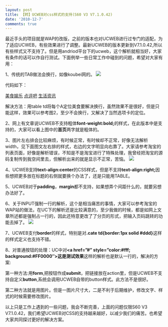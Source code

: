 ```yaml
---
layout: post
title: 【转】UCWEB对css样式的支持(S60 V3 V7.1.0.42)
date: '2010-12-7'
comments: true
---
```

最近手头的项目就是WAP的改版，之前的版本也对UCWEB进行过专门的适配，为了适应UCWEB，有些效果进行了调整。最新UCWEB的版本更新到V7.1.0.42,所以有些样式又不支持了。但是用andriod平台下的ucweb，这个解析就相当好，大家有条件的话可以作自行测试。下面例举一些日常工作中碰到的问题，希望对大家有用：

1、传统的TAB做法会换行，如像koubei网的。
![](/uploads/2010/12/111-300x165.jpg)

代码如下：

<div id=”nav”>
<p>
<a href=”/store.do?m=index&sid=9b4a753e-90ab-49fb-9418-3ebe990913d7″>美食娱乐</a>
<a href=”/bar.do?m=index&sid=9b4a753e-90ab-49fb-9418-3ebe990913d7″>点评吧</a>
<a href=”/info.do?m=index&sid=9b4a753e-90ab-49fb-9418-3ebe990913d7″>生活资讯</a>
</p>
</div>

解决方法：用table td将每个A定位<td><a>美食</a></td>要解决换行，虽然效果不是很好，但是只能这样，效果可以参考图2，至少不会换行，又解决了当然选项卡的定位。

2、网上有文章说UCWEB不支持粗体<strong>font-weight:bold;</strong>的样式，在此版本中是支持的，大家可以看上图中的<strong>首页</strong>两字就是粗体的。

3、图片左右排会比较麻烦，有时候正常，有时候却不正常，好像无法解析width，见下面图文左右排的样式，右边的文字明显向右靠了。大家请参考淘宝的列表页面，好像是解析错误，不知是不是淘宝进行了特殊处理，我曾经把淘宝的源码复制传到我空间里去，但解析出来的就是显示不正常，苦恼。
![](/uploads/2010/12/2222-300x165.jpg)

4、UCWEB支持<strong>text-align:center</strong>的CSS样式，但是不支持<strong>text-align:right;</strong>因些想把更多放在标题的右侧就要换个办法了，还是只能用TABLE。

5、UCWEB对于<strong>padding</strong>，<strong>margin</strong>都不支持，如果想弄个间距什么的，就要另想办法好了。

6、关于INPUT强制一行的解析，这个是相当痛苦的事情，大家可以参考淘宝的WAP站的做法，在UC下的解析还是比较满意的，至少我做的时候，都是如网上文章所述都是强制占一行的，因此还特意更改了了分页的形式，把输入页码跳转的功能去掉了。
![](/uploads/2010/12/taobao-300x165.jpg)

7、UCWEB支付<strong>border</strong>的样式，特别是对<strong>.cate td{border:1px solid #ddd}</strong>这样的样式定义也支持不错。

8、对普通按钮的处理：UC中对<strong><a href=”#” style=”color:#fff; background:#FF0000″>这是测试效果</a></strong>这样的解析也是默认一行的，解决的方案:

第一种方法:用<strong>form</strong>,把按钮作成<strong>submit</strong>，把链接放在action里，但是UCWEB不支持自定义<strong>button</strong>,系统会调用UCWEB自带的button样式。此方法不是很好。

第二种方法就是用图片。但是一图片尺寸大，二是不利于后期维护，修改文字、样式的时候需要修改图片。

以上只是工作上遇到的一些问题，我会不断完善，上面的问题仅限S60 V3 V7.1.0.42，我们希望UCWEB对CSS的支持越来越好，以减少我们的痛苦。也希望大家共同探讨更好的解决方案。
